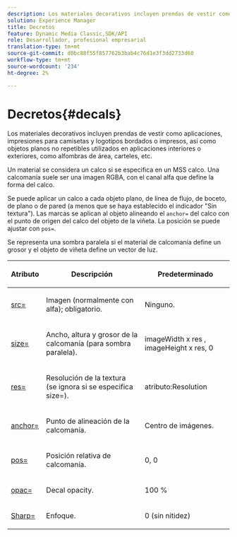 ```yaml
---
description: Los materiales decorativos incluyen prendas de vestir como aplicaciones, impresiones para camisetas y logotipos bordados o impresos, así como objetos planos no repetibles utilizados en aplicaciones interiores o exteriores, como alfombras de área, carteles, etc.
solution: Experience Manager
title: Decretos
feature: Dynamic Media Classic,SDK/API
role: Desarrollador, profesional empresarial
translation-type: tm+mt
source-git-commit: d0bc88f55f857762b3bab4c76d1e3f3dd2733d60
workflow-type: tm+mt
source-wordcount: '234'
ht-degree: 2%

---
```



# Decretos{#decals}

Los materiales decorativos incluyen prendas de vestir como aplicaciones, impresiones para camisetas y logotipos bordados o impresos, así como objetos planos no repetibles utilizados en aplicaciones interiores o exteriores, como alfombras de área, carteles, etc.

Un material se considera un calco si se especifica en un MSS calco. Una calcomanía suele ser una imagen RGBA, con el canal alfa que define la forma del calco.

Se puede aplicar un calco a cada objeto plano, de línea de flujo, de boceto, de plano o de pared (a menos que se haya establecido el indicador &quot;Sin textura&quot;). Las marcas se aplican al objeto alineando el `anchor=` del calco con el punto de origen del calco del objeto de la viñeta. La posición se puede ajustar con `pos=`.

Se representa una sombra paralela si el material de calcomanía define un grosor y el objeto de viñeta define un vector de luz.

<table id="table_3F119BC9B7654FD092826A34F5827268"> 
 <thead> 
  <tr> 
   <th colname="col1" class="entry"> <p>Atributo </p> </th> 
   <th colname="col2" class="entry"> <p>Descripción </p> </th> 
   <th colname="col3" class="entry"> <p>Predeterminado </p> </th> 
  </tr> 
 </thead>
 <tbody> 
  <tr> 
   <td colname="col1"> <p> <a href="../../../../../../ir-api/http-protocol/image-rendering-api-ref/c-ir-http-protocol-ref/c-ir-http-protocol-command-reference/r-ir-src.md#reference-62c98abad22149d68d405ed6aaff8272" type="reference" format="dita" scope="local"> <span class="codeph"> src=  </span> </a> </p> </td> 
   <td colname="col2"> <p>Imagen (normalmente con alfa); obligatorio. </p> </td> 
   <td colname="col3"> <p>Ninguno. </p> </td> 
  </tr> 
  <tr> 
   <td colname="col1"> <p> <a href="../../../../../../ir-api/http-protocol/image-rendering-api-ref/c-ir-http-protocol-ref/c-ir-http-protocol-command-reference/r-ir-http-size.md#reference-1220d6fbcde4479aba91de7adacdc988" type="reference" format="dita" scope="local"> <span class="codeph"> size=  </span> </a> </p> </td> 
   <td colname="col2"> <p>Ancho, altura y grosor de la calcomanía (para sombra paralela). </p> </td> 
   <td colname="col3"> <p> <span class="varname"> imageWidth  </span> x  <span class="codeph"> res  </span>,  <span class="varname"> imageHeight  </span> x  <span class="codeph"> res, 0  </span> </p> </td> 
  </tr> 
  <tr> 
   <td colname="col1"> <p> <a href="../../../../../../ir-api/http-protocol/image-rendering-api-ref/c-ir-http-protocol-ref/c-ir-http-protocol-command-reference/r-ir-res.md#reference-0ad9de8887144c83a6db97b4994f7c04" type="reference" format="dita" scope="local"> <span class="codeph"> res=  </span> </a> </p> </td> 
   <td colname="col2"> <p>Resolución de la textura (se ignora si se especifica size=). </p> </td> 
   <td colname="col3"> <p> <span class="codeph"> atributo:Resolution  </span> </p> </td> 
  </tr> 
  <tr> 
   <td colname="col1"> <p> <a href="../../../../../../ir-api/http-protocol/image-rendering-api-ref/c-ir-http-protocol-ref/c-ir-http-protocol-command-reference/r-ir-http-anchor.md#reference-d53923d785c9442997dc7f2199524c26" type="reference" format="dita" scope="local"> <span class="codeph"> anchor=  </span> </a> </p> </td> 
   <td colname="col2"> <p>Punto de alineación de la calcomanía. </p> </td> 
   <td colname="col3"> <p>Centro de imágenes. </p> </td> 
  </tr> 
  <tr> 
   <td colname="col1"> <p> <a href="../../../../../../ir-api/http-protocol/image-rendering-api-ref/c-ir-http-protocol-ref/c-ir-http-protocol-command-reference/r-ir-pos.md#reference-22c10904a0ce4c8bb41c2c78104221b8" type="reference" format="dita" scope="local"> <span class="codeph"> pos=  </span> </a> </p> </td> 
   <td colname="col2"> <p>Posición relativa de calcomanía. </p> </td> 
   <td colname="col3"> <p>0, 0 </p> </td> 
  </tr> 
  <tr> 
   <td colname="col1"> <p> <a href="../../../../../../ir-api/http-protocol/image-rendering-api-ref/c-ir-http-protocol-ref/c-ir-http-protocol-command-reference/r-ir-opac.md#reference-136b8563da714313a9e103f4ce179c5b" type="reference" format="dita" scope="local"> <span class="codeph"> opac=  </span> </a> </p> </td> 
   <td colname="col2"> <p>Decal opacity. </p> </td> 
   <td colname="col3"> <p>100 % </p> </td> 
  </tr> 
  <tr> 
   <td colname="col1"> <a href="../../../../../../ir-api/http-protocol/image-rendering-api-ref/c-ir-http-protocol-ref/c-ir-http-protocol-command-reference/r-ir-http-sharp.md#reference-acdd87f6b5de4e3a85e5d3c03022a35a" type="reference" format="dita" scope="local"> <span class="codeph"> Sharp=  </span> </a> </td> 
   <td colname="col2"> <p>Enfoque. </p> </td> 
   <td colname="col3"> <p>0 (sin nitidez) </p> </td> 
  </tr> 
 </tbody> 
</table>

